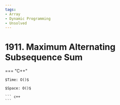 ```yaml
---
tags:
- Array
- Dynamic Programming
- Unsolved
---
```



# 1911. Maximum Alternating Subsequence Sum

=== "C++"

    $Time: O()$

    $Space: O()$

    ``` c++
    ```